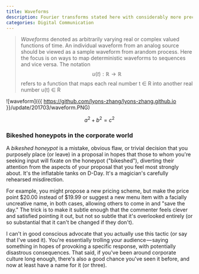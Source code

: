 ```yaml
---
title: Waveforms
description: Fourier transforms stated here with considerably more precision and interpretation.
categories: Digital Communication
---
```


> *Waveforms* denoted as arbitrarily varying real or complex valued functions of time. An individual waveform from an analog source should be viewed as a sample waveform from arandom process. Here the focus is on ways to map deterministic waveforms to sequences and vice versa. The notation $${u(t) : \mathbb{R} \rightarrow \mathbb{R}}$$ refers to a function that maps each real number t ∈ R into another real number
u(t) ∈ R

![waveform]({{ https://github.com/lyons-zhang/lyons-zhang.github.io }}/update/201703/waveform.PNG)

$$a^2 + b^2 = c^2$$

### Bikeshed honeypots in the corporate world

A *bikeshed honeypot* is a mistake, obvious flaw, or trivial decision that you purposely place (or leave) in a proposal in hopes that those to whom you're seeking input will fixate on the honeypot ("bikeshed"), diverting their attention from the aspects of your proposal that you feel most strongly about. It's the inflatable tanks on D-Day. It's a magician's carefully rehearsed misdirection.

For example, you might propose a new pricing scheme, but make the price point $20.00 instead of $19.99 or suggest a new menu item with a facially uncreative name, in both cases, allowing others to come in and "save the day." The trick is to make it subtle enough that the commenter feels clever and satisfied pointing it out, but not so subtle that it's overlooked entirely (or so substantial that it can't be changed if they don't).

I can't in good conscious advocate that you actually use this tactic (or say that I've used it). You're essentially trolling your audience — saying something in hopes of provoking a specific response, with potentially disastrous consequences. That said, if you've been around corporate culture long enough, there's also a good chance you've seen it before, and now at least have a name for it (or three).
